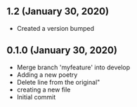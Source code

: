 ## 1.2 (January 30, 2020)
  - Created a version bumped

## 0.1.0 (January 30, 2020)
  - Merge branch 'myfeature' into develop
  - Adding a new poetry
  - Delete line from the original"
  - creating a new file
  - Initial commit

